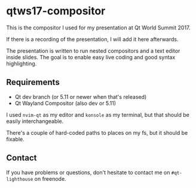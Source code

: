 # qtws17-compositor

This is the compositor I used for my presentation at Qt World Summit 2017.

If there is a recording of the presentation, I will add it here afterwards.

The presentation is written to run nested compositors and a text editor inside
slides. The goal is to enable easy live coding and good syntax highlighting.

## Requirements

- Qt dev branch (or 5.11 or newer when that's released)
- Qt Wayland Compositor (also dev or 5.11)

I used `nvim-qt` as my editor and `konsole` as my terminal, but that should be
easily interchangeable.

There's a couple of hard-coded paths to places on my fs, but it should be
fixable.

## Contact

If you have problems or questions, don't hesitate to contact me on
`#qt-lighthouse` on freenode.
